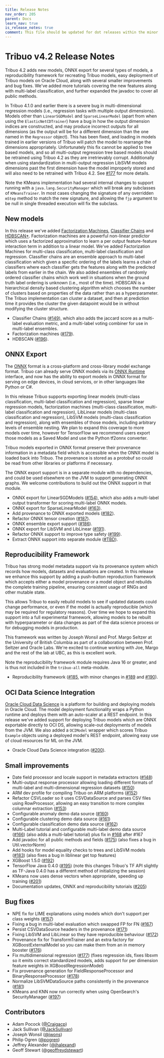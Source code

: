 ```yaml
---
title: Release Notes
nav_order: 205
parent: Docs
learn_nav: true
is_release_notes: true
comment: This file should be updated for dot releases within the minor version.
---
```

# Tribuo v4.2 Release Notes

Tribuo 4.2 adds new models, ONNX export for several types of models, a
reproducibility framework for recreating Tribuo models, easy deployment of
Tribuo models on Oracle Cloud, along with several smaller improvements and bug
fixes. We've added more tutorials covering the new features along with
multi-label classification, and further expanded the javadoc to cover all
public methods.

In Tribuo 4.1.0 and earlier there is a severe bug in multi-dimensional
regression models (i.e., regression tasks with multiple output dimensions).
Models other than `LinearSGDModel` and `SparseLinearModel` (apart from when
using the `ElasticNetCDTrainer`) have a bug in how the output dimension indices
are constructed, and may produce incorrect outputs for all dimensions (as the
output will be for a different dimension than the one named in the `Regressor`
object). This has been fixed, and loading in models trained in earlier versions
of Tribuo will patch the model to rearrange the dimensions appropriately.
Unfortunately this fix cannot be applied to tree based models, and so all
multi-output regression tree based models should be retrained using Tribuo 4.2
as they are irretrievably corrupt. Additionally when using standardization in
multi-output regression LibSVM models dimensions past the first dimension have
the model improperly stored and will also need to be retrained with Tribuo 4.2.
See [#177](https://github.com/oracle/tribuo/pull/177) for more details.

Note the KMeans implementation had several internal changes to support running
with a `java.lang.SecurityManager` which will break any subclasses of `KMeansTrainer`.
In most cases changing the signature of any overridden `mStep` method to match
the new signature, and allowing the `fjp` argument to be null in single threaded 
execution will fix the subclass.

## New models

In this release we've added [Factorization
Machines](https://www.computer.org/csdl/proceedings-article/icdm/2010/4256a995/12OmNwMFMfl),
[Classifier
Chains](https://link.springer.com/content/pdf/10.1007/s10994-011-5256-5.pdf)
and
[HDBSCAN\*](https://link.springer.com/chapter/10.1007/978-3-642-37456-2_14).
Factorization machines are a powerful non-linear predictor which uses a
factorized approximation to learn a per output feature-feature interaction term
in addition to a linear model. We've added Factorization Machines for
multi-class classification, multi-label classification and regression.
Classifier chains are an ensemble approach to multi-label classification which
given a specific ordering of the labels learns a chain of classifiers where
each classifier gets the features along with the predicted labels from earlier
in the chain. We also added ensembles of randomly ordered classifier chains
which work well in situations when the ground truth label ordering is unknown
(i.e., most of the time).  HDBSCAN is a hierarchical density based clustering
algorithm which chooses the number of clusters based on properties of the data
rather than as a hyperparameter. The Tribuo implementation can cluster a
dataset, and then at prediction time it provides the cluster the given
datapoint would be in without modifying the cluster structure.

- Classifier Chains ([#149](https://github.com/oracle/tribuo/pull/149)), which
  also adds the jaccard score as a multi-label evaluation metric, and a
multi-label voting combiner for use in multi-label ensembles.
- Factorization machines ([#179](https://github.com/oracle/tribuo/pull/179)).
- HDBSCAN ([#196](https://github.com/oracle/tribuo/pull/196)).

## ONNX Export

The [ONNX](https://onnx.ai) format is a cross-platform and cross-library model
exchange format. Tribuo can already serve ONNX models via its [ONNX
Runtime](https://onnxruntime.ai) interface, and now has the ability to export
models in ONNX format for serving on edge devices, in cloud services, or in
other languages like Python or C#.

In this release Tribuo supports exporting linear models (multi-class
classification, multi-label classification and regression), sparse linear
regression models, factorization machines (multi-class classification,
multi-label classification and regression), LibLinear models (multi-class
classification and regression), LibSVM models (multi-class classification and
regression), along with ensembles of those models, including arbitrary levels
of ensemble nesting. We plan to expand this coverage to more models over time,
however for TensorFlow we recommend users export those models as a Saved Model
and use the Python tf2onnx converter.

Tribuo models exported in ONNX format preserve their provenance information in
a metadata field which is accessible when the ONNX model is loaded back into
Tribuo. The provenance is stored as a protobuf so could be read from other
libraries or platforms if necessary.

The ONNX export support is in a separate module with no dependencies, and could
be used elsewhere on the JVM to support generating ONNX graphs. We welcome
contributions to build out the ONNX support in that module.

- ONNX export for LinearSGDModels
  ([#154](https://github.com/oracle/tribuo/pull/154)), which also adds a
multi-label output transformer for scoring multi-label ONNX models.
- ONNX export for SparseLinearModel ([#163](https://github.com/oracle/tribuo/pull/163)).
- Add provenance to ONNX exported models ([#182](https://github.com/oracle/tribuo/pull/182)).
- Refactor ONNX tensor creation ([#187](https://github.com/oracle/tribuo/pull/187)).
- ONNX ensemble export support ([#186](https://github.com/oracle/tribuo/pull/186)).
- ONNX export for LibSVM and LibLinear ([#191](https://github.com/oracle/tribuo/pull/191)).
- Refactor ONNX support to improve type safety ([#199](https://github.com/oracle/tribuo/pull/199)).
- Extract ONNX support into separate module ([#TBD](https://github.com/oracle/tribuo/pull/)).

## Reproducibility Framework

Tribuo has strong model metadata support via its provenance system which
records how models, datasets and evaluations are created. In this release we
enhance this support by adding a push-button reproduction framework which
accepts either a model provenance or a model object and rebuilds the complete
training pipeline, ensuring consistent usage of RNGs and other mutable state.

This allows Tribuo to easily rebuild models to see if updated datasets could
change performance, or even if the model is actually reproducible (which may be
required for regulatory reasons).  Over time we hope to expand this support
into a full experimental framework, allowing models to be rebuilt with
hyperparameter or data changes as part of the data science process or for
debugging models in production.

This framework was written by Joseph Wonsil and Prof. Margo Seltzer at the
University of British Columbia as part of a collaboration between Prof. Seltzer
and Oracle Labs. We're excited to continue working with Joe, Margo and the rest
of the lab at UBC, as this is excellent work.

Note the reproducibility framework module requires Java 16 or greater, and is
thus not included in the `tribuo-all` meta-module.

- Reproducibility framework ([#185](https://github.com/oracle/tribuo/pull/185), with minor changes in [#189](https://github.com/oracle/tribuo/pull/189) and [#190](https://github.com/oracle/tribuo/pull/190)).

## OCI Data Science Integration

[Oracle Cloud Data
Science](https://www.oracle.com/data-science/cloud-infrastructure-data-science.html)
is a platform for building and deploying models in Oracle Cloud.  The model
deployment functionality wraps a Python runtime and deploys them with an
auto-scaler at a REST endpoint. In this release we've added support for
deploying Tribuo models which are ONNX exportable directly to OCI DS, allowing
scale-out deployments of models from the JVM. We also added a `OCIModel`
wrapper which scores Tribuo `Example` objects using a deployed model's REST
endpoint, allowing easy use of cloud resources for ML on the JVM.

- Oracle Cloud Data Science integration ([#200](https://github.com/oracle/tribuo/pull/200)).

## Small improvements

- Date field processor and locale support in metadata extractors ([#148](https://github.com/oracle/tribuo/pull/148))
- Multi-output response processor allowing loading different formats of multi-label and multi-dimensional regression datasets ([#150](https://github.com/oracle/tribuo/pull/150))
- ARM dev profile for compiling Tribuo on ARM platforms ([#152](https://github.com/oracle/tribuo/pull/152))
- Refactor CSVLoader so it uses CSVDataSource and parses CSV files using RowProcessor, allowing an easy transition to more complex columnar extraction ([#153](https://github.com/oracle/tribuo/pull/153))
- Configurable anomaly demo data source ([#160](https://github.com/oracle/tribuo/pull/160))
- Configurable clustering demo data source ([#161](https://github.com/oracle/tribuo/pull/161))
- Configurable classification demo data source ([#162](https://github.com/oracle/tribuo/pull/162)) 
- Multi-Label tutorial and configurable multi-label demo data source ([#166](https://github.com/oracle/tribuo/pull/166)) (also adds a multi-label tutorial) plus fix in [#168](https://github.com/oracle/tribuo/pull/168) after #167
- Add javadoc for all public methods and fields ([#175](https://github.com/oracle/tribuo/pull/175)) (also fixes a bug in Util.vectorNorm)
- Add hooks for model equality checks to trees and LibSVM models ([#183](https://github.com/oracle/tribuo/pull/183)) (also fixes a bug in liblinear get top features)
- XGBoost 1.5.0 ([#192](https://github.com/oracle/tribuo/pull/192))
- TensorFlow Java 0.4.0 ([#195](https://github.com/oracle/tribuo/pull/195)) (note this changes Tribuo's TF API slightly as TF-Java 0.4.0 has a different method of initializing the session)
- KMeans now uses dense vectors when appropriate, speeding up training ([#201](https://github.com/oracle/tribuo/pull/201))
- Documentation updates, ONNX and reproducibility tutorials ([#205](https://github.com/oracle/tribuo/pull/205))

## Bug fixes

- NPE fix for LIME explanations using models which don't support per class weights ([#157](https://github.com/oracle/tribuo/pull/157))
- Fixing a bug in multi-label evaluation which swapped FP for FN ([#167](https://github.com/oracle/tribuo/pull/167))
- Persist CSVDataSource headers in the provenance ([#171](https://github.com/oracle/tribuo/pull/171))
- Fixing LibSVM and LibLinear so they have reproducible behaviour ([#172](https://github.com/oracle/tribuo/pull/172))
- Provenance fix for TransformTrainer and an extra factory for XGBoostExternalModel so you can make them from an in memory booster ([#176](https://github.com/oracle/tribuo/pull/176))
- Fix multidimensional regression ([#177](https://github.com/oracle/tribuo/pull/177)) (fixes regression ids, fixes libsvm so it emits correct standardized models, adds support for per dimension feature weights in XGBoostRegressionModel)
- Fix provenance generation for FieldResponseProcessor and BinaryResponseProcessor ([#178](https://github.com/oracle/tribuo/pull/178)) 
- Normalize LibSVMDataSource paths consistently in the provenance ([#181](https://github.com/oracle/tribuo/pull/181))
- KMeans and KNN now run correctly when using OpenSearch's SecurityManager ([#197](https://github.com/oracle/tribuo/pull/197))

## Contributors

- Adam Pocock ([@Craigacp](https://github.com/Craigacp))
- Jack Sullivan ([@JackSullivan](https://github.com/JackSullivan))
- Joseph Wonsil ([@jwons](https://github.com/jwons))
- Philip Ogren ([@pogren](https://github.com/pogren))
- Jeffrey Alexander ([@jhalexand](https://github.com/jhalexand))
- Geoff Stewart ([@geoffreydstewart](https://github.com/geoffreydstewart))

